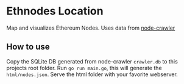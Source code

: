 # Ethnodes Location
Map and visualizes Ethereum Nodes. Uses data from [node-crawler](https://github.com/ethereum/node-crawler)

## How to use
Copy the SQLite DB generated from node-crawler `crawler.db` to this projects root folder.
Run `go run main.go`, this will generate the `html/nodes.json`.
Serve the html folder with your favorite webserver.
